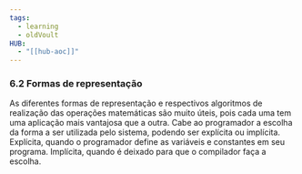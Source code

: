 ```yaml
---
tags:
  - learning
  - oldVoult
HUB:
  - "[[hub-aoc]]"
---
```

### 6.2 Formas de representação

As diferentes formas de representação e respectivos algoritmos de realização das operações matemáticas são muito úteis, pois cada uma tem uma aplicação mais vantajosa que a outra. Cabe ao programador a escolha da forma a ser utilizada pelo sistema, podendo ser explícita ou implícita. Explícita, quando o programador define as variáveis e constantes em seu programa. Implícita, quando é deixado para que o compilador faça a escolha.